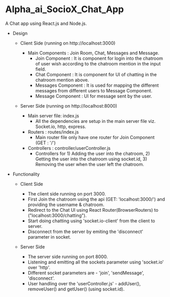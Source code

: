 # Alpha_ai_SocioX_Chat_App

A Chat app using React.js and Node.js.

- Design
  - Client Side (running on http://localhost:3000)
    - Main Components : Join Room, Chat, Messages and Message.
      - Join Component : It is component for login into the chatroom of user wish according to the chatroom mention in the input field.  
      - Chat Component : It is component for UI of chatting in the chatroom mention above.
      - Messages Component : It is used for mapping the different messages from different users to Message Component.
      - Message Component : UI for message sent by the user.
    
  - Server Side (running on http://localhost:8000)
    - Main server file: index.js
      - All the dependencies are setup in the main server file viz. Socket.io, http, express.
    - Routers : routes/index.js
      - Main router file only have one router for Join Component (GET : '/')
    - Controllers : controller/userController.js
      - Controllers for 1) Adding the user into the chatroom, 
                        2) Getting the user into the chatroom using socket.id, 
                        3) Removing the user when the user left the chatroom.

- Functionality 
  - Client Side 
    - The client side running on port 3000.
    - First Join the chatroom using the api (GET: 'localhost:3000/') and providing the username & chatroom.
    - Redirect to the Chat UI using React Router(BrowserRouters) to ("localhost:3000/chatting").
    - Start doing chatting using 'socket.io-client' from the client to server.
    - Disconnect from the server by emiting the 'disconnect' parameter in socket.
    
  - Server Side 
    - The server side running on port 8000.
    - Listening and emitting all the sockets parameter using 'socket.io' over 'http'.
    - Different socket parameters are - 'join', 'sendMessage', 'disconnect'.
    - User handling over the 'userController.js' - addUser(), removeUser() and getUser() (using socket.id).
